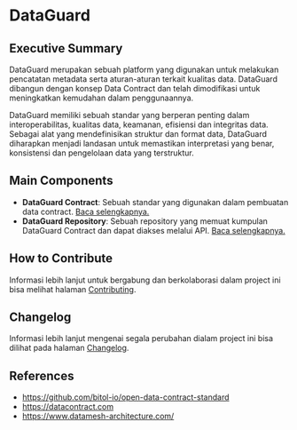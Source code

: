 # DataGuard

## Executive Summary
DataGuard merupakan sebuah platform yang digunakan untuk melakukan pencatatan metadata serta aturan-aturan terkait kualitas data.
DataGuard dibangun dengan konsep Data Contract dan telah dimodifikasi untuk meningkatkan kemudahan dalam penggunaannya.

DataGuard memiliki sebuah standar yang berperan penting dalam interoperabilitas, kualitas data, keamanan, efisiensi dan integritas data. Sebagai alat yang mendefinisikan struktur dan format data, DataGuard diharapkan menjadi landasan untuk memastikan interpretasi yang benar, konsistensi dan pengelolaan data yang terstruktur.

## Main Components

- **DataGuard Contract**: Sebuah standar yang digunakan dalam pembuatan data contract. [Baca selengkapnya.](dataguard-contract/README.md)
- **DataGuard Repository**: Sebuah repository yang memuat kumpulan DataGuard Contract dan dapat diakses melalui API. [Baca selengkapnya.](dataguard-repository/README.md)

## How to Contribute

Informasi lebih lanjut untuk bergabung dan berkolaborasi dalam project ini bisa melihat halaman [Contributing](CONTRIBUTING.md).

## Changelog

Informasi lebih lanjut mengenai segala perubahan dialam project ini bisa dilihat pada halaman [Changelog](CHANGELOG.md).

## References

- https://github.com/bitol-io/open-data-contract-standard
- https://datacontract.com
- https://www.datamesh-architecture.com/
